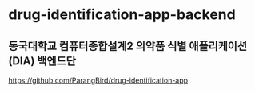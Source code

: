# drug-identification-app-backend
## 동국대학교 컴퓨터종합설계2 의약품 식별 애플리케이션(DIA) 백엔드단
https://github.com/ParangBird/drug-identification-app
